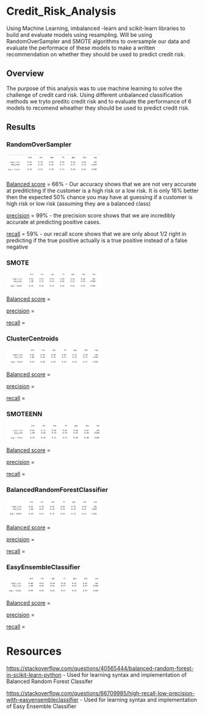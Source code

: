 # Credit_Risk_Analysis
Using Machine Learning, imbalanced -learn and scikit-learn libraries to build and evaluate models using resampling. Will be using RandomOverSampler and SMOTE algorithms to oversample our data and evaluate the performace of these models to make a written recommendation on whether they should be used to predict credit risk.


## Overview
The purpose of this analysis was to use machine learning to solve the challenge of credit card risk. Using different unbalanced classification methods we tryto preditc credit risk and to evaluate the performance of 6 models to recomend wheather they should be used to predict credit risk.

## Results

### RandomOverSampler
<img src= "https://github.com/DAsInDavid1/Credit_Risk_Analysis/blob/main/Photos/RandomOverSampler.png" width=50% height=50%> 

<ins>Balanced score</ins> = 66% - Our accuracy shows that we are not very accurate at prediticting if the customer is a high risk or a low risk. It is only 16% better then the expected 50% chance you may have at guessing if a customer is high risk or low risk (assuming they are a balanced class)


<ins>precision</ins> = 99% - the precision score shows that we are incredibly accurate at predicting positive cases.

<ins>recall</ins> = 59% - our recall score shows that we are only about 1/2 right in predicting if the true positive actually is a true positive instead of a false negative

### SMOTE
<img src= "https://github.com/DAsInDavid1/Credit_Risk_Analysis/blob/main/Photos/SMOTE.png" width=50% height=50%> 

<ins>Balanced score</ins> = 


<ins>precision</ins> = 

<ins>recall</ins> = 

### ClusterCentroids
<img src= "https://github.com/DAsInDavid1/Credit_Risk_Analysis/blob/main/Photos/ClusterCentroids.png" width=50% height=50%> 

<ins>Balanced score</ins> = 


<ins>precision</ins> = 

<ins>recall</ins> = 

### SMOTEENN
<img src= "https://github.com/DAsInDavid1/Credit_Risk_Analysis/blob/main/Photos/SMOTEENN.png" width=50% height=50%> 

<ins>Balanced score</ins> = 


<ins>precision</ins> = 

<ins>recall</ins> = 

### BalancedRandomForestClassifier
<img src= "https://github.com/DAsInDavid1/Credit_Risk_Analysis/blob/main/Photos/BalancedRandomForestClassifier.png" width=50% height=50%> 

<ins>Balanced score</ins> = 


<ins>precision</ins> = 

<ins>recall</ins> = 

### EasyEnsembleClassifier
<img src= "https://github.com/DAsInDavid1/Credit_Risk_Analysis/blob/main/Photos/EasyEnsembleClassifier.png" width=50% height=50%> 

<ins>Balanced score</ins> = 


<ins>precision</ins> = 

<ins>recall</ins> = 

# Resources
https://stackoverflow.com/questions/40565444/balanced-random-forest-in-scikit-learn-python - Used for learning syntax and implementation of Balanced Random Forest Classifer

https://stackoverflow.com/questions/66709985/high-recall-low-precision-with-easyensembleclassifier - Used for learning syntax and implementation of Easy Ensemble Classifier
